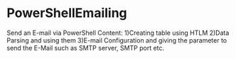 # PowerShellEmailing
Send an E-mail via PowerShell
Content:
1)Creating table using HTLM
2)Data Parsing and using them
3)E-mail Configuration and giving the parameter to send the E-Mail such as SMTP server, SMTP port etc.
